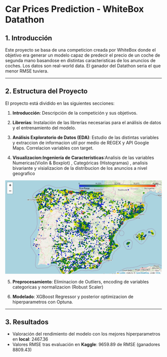 # **Car Prices Prediction - WhiteBox Datathon**

## **1. Introducción**

Este proyecto se basa de una competicion creada por WhiteBox donde el objetivo era generar un modelo capaz de predecir el precio de un coche de segunda mano basandose en distintas caracteristicas de los anuncios de coches. Los datos son real-world data. El ganador del Datathon seria el que menor RMSE tuviera.

---


## **2. Estructura del Proyecto**

El proyecto está dividido en las siguientes secciones:

1. **Introducción**: Descripción de la competición y sus objetivos.
   
2. **Librerías**: Instalación de las librerías necesarias para el análisis de datos y el entrenamiento del modelo.
   
3. **Análisis Exploratorio de Datos (EDA)**: Estudio de las distintas variables y extraccion de informacion util por medio de REGEX y API Google Maps. Correlacion variables con target.
   
4. **Visualizacion:Ingeniería de Características**:Analisis de las variables Numericas(Violin & Boxplot) , Categóricas (Histogramas) , analisis bivariante  y visializacion de la distribucion de los anuncios a nivel geografico

![Mapa con Folium Anuncios](folium_map.PNG)
   
5. **Preprocesamiento**: Eliminacion de Outliers, encoding de variables categoricas y normalizacion (Robust Scaler)
    
6. **Modelado**: XGBoost Regressor y posterior optimizacion de hiperparametros con Optuna.

---


## **3. Resultados**  
- Valoración del rendimiento del modelo con los mejores hiperparametros en **local**: 2467.36
- Valores RMSE tras evaluación en **Kaggle**: 9659.89 de RMSE (ganadores 8809.43)

